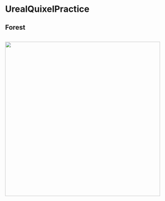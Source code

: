 # UrealQuixelPractice

## Forest

<br>

<img src="https://user-images.githubusercontent.com/31186176/107144411-594dd180-697e-11eb-9a40-dc6e4249b3aa.png" width="500">

<br>
<br>
